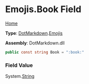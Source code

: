 # Emojis\.Book Field

[Home](../../../README.md)

**Type**: [DotMarkdown](../../README.md)\.[Emojis](../README.md)

**Assembly**: DotMarkdown\.dll

```csharp
public const string Book = ":book:"
```

### Field Value

System\.[String](https://docs.microsoft.com/en-us/dotnet/api/system.string)